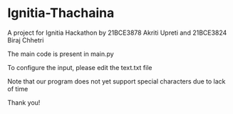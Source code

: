 # Ignitia-Thachaina

A project for Ignitia Hackathon by 21BCE3878 Akriti Upreti and 21BCE3824 Biraj Chhetri

The main code is present in main.py

To configure the input, please edit the text.txt file

Note that our program does not yet support special characters due to lack of time

Thank you!
